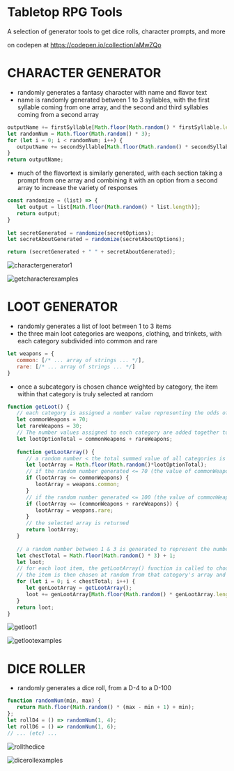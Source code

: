 # Tabletop RPG Tools
A selection of generator tools to get dice rolls, character prompts, and more

on codepen at
https://codepen.io/collection/aMwZQo

# CHARACTER GENERATOR
- randomly generates a fantasy character with name and flavor text
- name is randomly generated between 1 to 3 syllables, with the first syllable coming from one array, and the second and third syllables coming from a second array
```js
outputName += firstSyllable[Math.floor(Math.random() * firstSyllable.length)];
let randomNum = Math.floor(Math.random() * 3);
for (let i = 0; i < randomNum; i++) {     
   outputName += secondSyllable[Math.floor(Math.random() * secondSyllable.length)];
}
return outputName;  
```
- much of the flavortext is similarly generated, with each section taking a prompt from one array and combining it with an option from a second array to increase the variety of responses
```js
const randomize = (list) => {
   let output = list[Math.floor(Math.random() * list.length)];
   return output;
}
  
let secretGenerated = randomize(secretOptions);
let secretAboutGenerated = randomize(secretAboutOptions);

return (secretGenerated + " " + secretAboutGenerated);
```

![charactergenerator1](https://user-images.githubusercontent.com/47723396/183959861-60f3ad5e-78c6-4a69-9bd6-0f6b48bd791d.JPG)

![getcharacterexamples](https://user-images.githubusercontent.com/47723396/184031950-57362f90-cd06-4f7b-8901-2697f5d44647.png)


# LOOT GENERATOR
- randomly generates a list of loot between 1 to 3 items
- the three main loot categories are weapons, clothing, and trinkets, with each category subdivided into common and rare
```js
let weapons = {
   common: [/* ... array of strings ... */],
   rare: [/* ... array of strings ... */]
}
```
- once a subcategory is chosen chance weighted by category, the item within that category is truly selected at random
```js
function getLoot() {
   // each category is assigned a number value representing the odds of that array being selected
   let commonWeapons = 70;
   let rareWeapons = 30;
   // The number values assigned to each category are added together to create a total value
   let lootOptionTotal = commonWeapons + rareWeapons;
   
   function getLootArray() {
      // a random number < the total summed value of all categories is generated
      let lootArray = Math.floor(Math.random()*lootOptionTotal);
      // if the random number generated <= 70 (the value of commonWeapons), the weapons.common array is selected
      if (lootArray <= commonWeapons) { 
         lootArray = weapons.common; 
      }
      // if the random number generated <= 100 (the value of commonWeapons + rareWeapons), the weapons.rare array is selected
      if (lootArray <= (commonWeapons + rareWeapons)) {
         lootArray = weapons.rare;
      }
      // the selected array is returned
      return lootArray;
   }
  
   // a random number between 1 & 3 is generated to represent the number of loot items to create
   let chestTotal = Math.floor(Math.random() * 3) + 1;
   let loot;
   // for each loot item, the getLootArray() function is called to choose which category to select the item from
   // the item is then chosen at random from that category's array and added to 'loot'
   for (let i = 0; i < chestTotal; i++) {
      let genLootArray = getLootArray();
      loot += genLootArray[Math.floor(Math.random() * genLootArray.length)];
   }
   return loot;
}
```

![getloot1](https://user-images.githubusercontent.com/47723396/183961640-4c8c3757-4c7a-4fa0-979f-9b20e7a44ad8.JPG)

![getlootexamples](https://user-images.githubusercontent.com/47723396/184031964-68cc70ef-68f6-4af1-a6e6-386aa95a2582.png)


# DICE ROLLER
- randomly generates a dice roll, from a D-4 to a D-100
```js
function randomNum(min, max) {
   return Math.floor(Math.random() * (max - min + 1) + min);
};
let rollD4 = () => randomNum(1, 4);
let rollD6 = () => randomNum(1, 6);
// ... (etc) ...
```

![rollthedice](https://user-images.githubusercontent.com/47723396/183961885-4b4c7e03-98d7-424d-a849-f2f3f4598510.JPG)

![dicerollexamples](https://user-images.githubusercontent.com/47723396/184032179-18328cfa-0343-4941-8502-0554a3482346.png)





